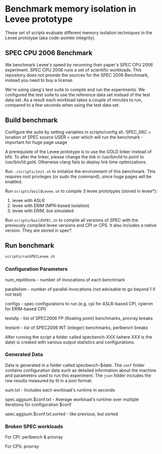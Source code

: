 # Benchmark memory isolation in Levee prototype

These set of scripts evaluate different memory isolation techniques in
the Levee prototype (aka code-pointer integrity).

## SPEC CPU 2006 Benchmark

We benchmark Levee's speed by rerunning their paper's SPEC CPU 2006
experiment. SPEC CPU 2006 runs a set of scientific workloads. This
repository does not provide the sources for the SPEC 2006 Benchmark,
instead you need to buy a license.

We're using clang's test suite to compile and run the experiments.  We
configured the test suite to use the reference data set instead of the
test data set. As a result each workload takes a couple of minutes to
run, compared to a few seconds when using the test data set.

## Build benchmark

Configure the suite by setting variables in scripts/config.sh.
SPEC_SRC = location of SPEC source
USER = user which will run the benchmark - important for huge page usage

A prerequisite of the Levee prototype is to use the GOLD linker
instead of bfd.  To alter the linker, please change the link in
/usr/bin/ld to point to /usr/bin/ld.gold. Otherwise clang fails to
deploy link time optimizations.

Run `./scripts/init.sh` to initialize the environment of this
benchmark. This requires root privileges (or sudo the command), since
huge pages will be enabled.

Run `scripts/buildLevee.sh` to compile 3 levee prototypes (stored in levee*):
1) levee with ASLR
2) levee with ERIM (MPK-based isolation)
3) levee with ERIM, but simulated

Run `scripts/buildSPEC.sh` to compile all versions of SPEC with the
previously compiled levee versions and CPI or CPS. It also includes
a native version. They are stored in spec*.

## Run benchmark

```bash
scripts/runSPECLevee.sh
```

### Configuration Parameters

num_repititions - number of invocations of each benchmark

parallelism - number of parallel invocations (not advisable to go
beyond 1 if not test)

configs - spec configurations to run (e.g. cpi for ASLR-based CPI,
cpierim for ERIM-based CPI)

testsfp - list of SPEC2006 FP (floating point) benchmarks, provray breaks

testsint - list of SPEC2006 INT (integer) benchmarks, perlbench breaks

After running the script a folder called specbench-XXX (where XXX is
the date) is created with various output statistics and
configurations.

### Generated Data

Data is generated in a folder called specbench-$date. The `conf`
folder contains configuration data such as detailed information about
the machine and parameters used to run this experiment. The `json`
folder includes the raw results measured by lit in a json format.

sum.txt - Includes each workload's runtime in seconds

spec.aggsum.$conf.txt - Average workload's runtime over multiple iterations
for configuration $conf

spec.aggsum.$conf.txt.sorted - like previous, but sorted

### Broken SPEC workloads

For CPI:
perlbench & provray

For CPS:
provray
